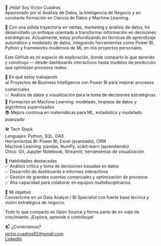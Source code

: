 👋 ¡Hola! Soy Víctor Cuadros  
Apasionado por el Análisis de Datos, la Inteligencia de Negocio y en constante formación en Ciencia de Datos y Machine Learning.

📍 Con una sólida trayectoria en ventas, marketing y análisis de datos, he desarrollado un enfoque orientado a transformar información en decisiones estratégicas. Actualmente, estoy profundizando en técnicas de aprendizaje automático y modelado de datos, integrando herramientas como Power BI, Python y frameworks modernos de ML en mis proyectos personales.

Este GitHub es mi espacio de exploración, donde comparto lo que aprendo y construyo — desde dashboards interactivos hasta modelos de predicción que optimizan procesos reales.

🚀 En qué estoy trabajando  
📊 Proyectos de Business Intelligence con Power BI para mejorar procesos comerciales  
📈 Análisis de datos y visualización para la toma de decisiones estratégicas  
🤖 Formación en Machine Learning: modelado, limpieza de datos y algoritmos supervisados  
📚 Mejora continua en matemáticas para ML, estadística y modelado avanzado  

🛠️ Tech Stack  
Lenguajes: Python, SQL, DAX  
Herramientas BI: Power BI, Excel (avanzado), CRM  
Machine Learning: pandas, NumPy, scikit-learn (aprendiendo)  
Otros: Git, Jupyter Notebook, Streamlit, herramientas de visualización  

🎯 Habilidades destacadas  
✅ Análisis crítico y toma de decisiones basadas en datos  
✅ Desarrollo de dashboards e informes interactivos  
✅ Gestión de grandes cuentas comerciales y optimización de procesos  
✅ Alta capacidad para colaborar en equipos multidisciplinarios  

🧠 Mi objetivo  
Convertirme en un Data Analyst / BI Specialist con fuerte base técnica y visión estratégica de negocio.

Todo lo que comparto es Open Source y forma parte de mi viaje de crecimiento. ¡Explora, aprende o contribuye!

📬 ¿Conectamos?  
victor.cuadros92@gmail.com  
[LinkedIn](https://www.linkedin.com/in/victorbryantcuadrosreyes/)
